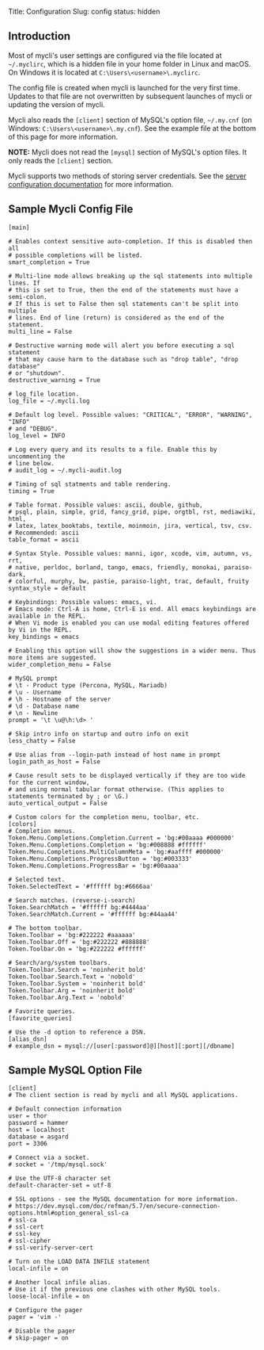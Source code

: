 Title: Configuration
Slug: config
status: hidden

## Introduction

Most of mycli's user settings are configured via the file located at
`~/.myclirc`, which is a hidden file in your home folder in Linux and macOS.
On Windows it is located at `C:\Users\<username>\.myclirc`.

The config file is created when mycli is launched for the very first time.
Updates to that file are not overwritten by subsequent launches of mycli or
updating the version of mycli.

Mycli also reads the `[client]` section of MySQL's option file, `~/.my.cnf`
(on Windows: `C:\Users\<username>\.my.cnf`). See the example file at the bottom of this
page for more information.

**NOTE:** Mycli does not read the `[mysql]` section of MySQL's option files. It
only reads the `[client]` section.

Mycli supports two methods of storing server credentials. See the
[server configuration documentation]({filename}/pages/loginpath.md)
for more information.


## Sample Mycli Config File

```
[main]

# Enables context sensitive auto-completion. If this is disabled then all
# possible completions will be listed.
smart_completion = True

# Multi-line mode allows breaking up the sql statements into multiple lines. If
# this is set to True, then the end of the statements must have a semi-colon.
# If this is set to False then sql statements can't be split into multiple
# lines. End of line (return) is considered as the end of the statement.
multi_line = False

# Destructive warning mode will alert you before executing a sql statement
# that may cause harm to the database such as "drop table", "drop database"
# or "shutdown".
destructive_warning = True

# log_file location.
log_file = ~/.mycli.log

# Default log level. Possible values: "CRITICAL", "ERROR", "WARNING", "INFO"
# and "DEBUG".
log_level = INFO

# Log every query and its results to a file. Enable this by uncommenting the
# line below.
# audit_log = ~/.mycli-audit.log

# Timing of sql statments and table rendering.
timing = True

# Table format. Possible values: ascii, double, github,
# psql, plain, simple, grid, fancy_grid, pipe, orgtbl, rst, mediawiki, html,
# latex, latex_booktabs, textile, moinmoin, jira, vertical, tsv, csv.
# Recommended: ascii
table_format = ascii

# Syntax Style. Possible values: manni, igor, xcode, vim, autumn, vs, rrt,
# native, perldoc, borland, tango, emacs, friendly, monokai, paraiso-dark,
# colorful, murphy, bw, pastie, paraiso-light, trac, default, fruity
syntax_style = default

# Keybindings: Possible values: emacs, vi.
# Emacs mode: Ctrl-A is home, Ctrl-E is end. All emacs keybindings are available in the REPL.
# When Vi mode is enabled you can use modal editing features offered by Vi in the REPL.
key_bindings = emacs

# Enabling this option will show the suggestions in a wider menu. Thus more items are suggested.
wider_completion_menu = False

# MySQL prompt
# \t - Product type (Percona, MySQL, Mariadb)
# \u - Username
# \h - Hostname of the server
# \d - Database name
# \n - Newline
prompt = '\t \u@\h:\d> '

# Skip intro info on startup and outro info on exit
less_chatty = False

# Use alias from --login-path instead of host name in prompt
login_path_as_host = False

# Cause result sets to be displayed vertically if they are too wide for the current window,
# and using normal tabular format otherwise. (This applies to statements terminated by ; or \G.)
auto_vertical_output = False

# Custom colors for the completion menu, toolbar, etc.
[colors]
# Completion menus.
Token.Menu.Completions.Completion.Current = 'bg:#00aaaa #000000'
Token.Menu.Completions.Completion = 'bg:#008888 #ffffff'
Token.Menu.Completions.MultiColumnMeta = 'bg:#aaffff #000000'
Token.Menu.Completions.ProgressButton = 'bg:#003333'
Token.Menu.Completions.ProgressBar = 'bg:#00aaaa'

# Selected text.
Token.SelectedText = '#ffffff bg:#6666aa'

# Search matches. (reverse-i-search)
Token.SearchMatch = '#ffffff bg:#4444aa'
Token.SearchMatch.Current = '#ffffff bg:#44aa44'

# The bottom toolbar.
Token.Toolbar = 'bg:#222222 #aaaaaa'
Token.Toolbar.Off = 'bg:#222222 #888888'
Token.Toolbar.On = 'bg:#222222 #ffffff'

# Search/arg/system toolbars.
Token.Toolbar.Search = 'noinherit bold'
Token.Toolbar.Search.Text = 'nobold'
Token.Toolbar.System = 'noinherit bold'
Token.Toolbar.Arg = 'noinherit bold'
Token.Toolbar.Arg.Text = 'nobold'

# Favorite queries.
[favorite_queries]

# Use the -d option to reference a DSN.
[alias_dsn]
# example_dsn = mysql://[user[:password]@][host][:port][/dbname]
```

## Sample MySQL Option File

```
[client]
# The client section is read by mycli and all MySQL applications.

# Default connection information
user = thor
password = hammer
host = localhost
database = asgard
port = 3306

# Connect via a socket.
# socket = '/tmp/mysql.sock'

# Use the UTF-8 character set
default-character-set = utf-8

# SSL options - see the MySQL documentation for more information.
# https://dev.mysql.com/doc/refman/5.7/en/secure-connection-options.html#option_general_ssl-ca
# ssl-ca
# ssl-cert
# ssl-key
# ssl-cipher
# ssl-verify-server-cert

# Turn on the LOAD DATA INFILE statement
local-infile = on

# Another local infile alias.
# Use it if the previous one clashes with other MySQL tools.
loose-local-infile = on

# Configure the pager
pager = 'vim -'

# Disable the pager
# skip-pager = on
```
